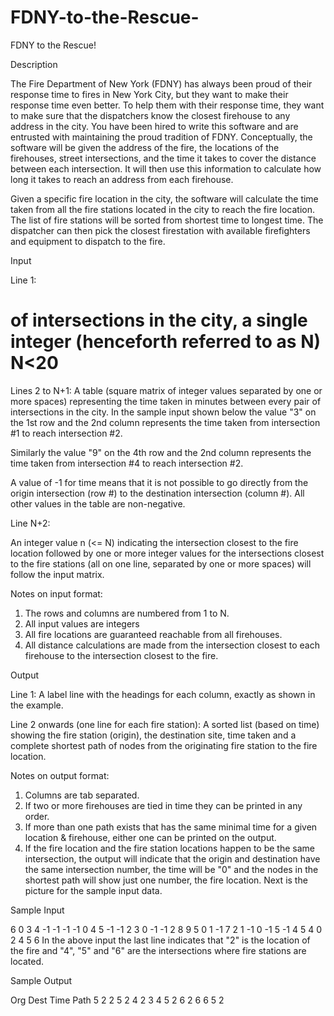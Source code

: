 # FDNY-to-the-Rescue-

FDNY to the Rescue!

Description

The Fire Department of New York (FDNY) has always been proud of their response time to fires in New York City, but they want to make their response time even better. To help them with their response time, they want to make sure that the dispatchers know the closest firehouse to any address in the city. You have been hired to write this software and are entrusted with maintaining the proud tradition of FDNY. Conceptually, the software will be given the address of the fire, the locations of the firehouses, street intersections, and the time it takes to cover the distance between each intersection. It will then use this information to calculate how long it takes to reach an address from each firehouse.

Given a specific fire location in the city, the software will calculate the time taken from all the fire stations located in the city to reach the fire location. The list of fire stations will be sorted from shortest time to longest time. The dispatcher can then pick the closest firestation with available firefighters and equipment to dispatch to the fire.

Input

Line 1:
# of intersections in the city, a single integer (henceforth referred to as N) N<20

Lines 2 to N+1:
A table (square matrix of integer values separated by one or more spaces) representing the time taken in minutes between every pair of intersections in the city. In the sample input shown below the value "3" on the 1st row and the 2nd column represents the time taken from intersection #1 to reach intersection #2.

Similarly the value "9" on the 4th row and the 2nd column represents the time taken from intersection #4 to reach intersection #2.

A value of -1 for time means that it is not possible to go directly from the origin intersection (row #) to the destination intersection (column #). All other values in the table are non-negative.

Line N+2:

An integer value n (<= N) indicating the intersection closest to the fire location followed by one or more integer values for the intersections closest to the fire stations (all on one line, separated by one or more spaces) will follow the input matrix.

Notes on input format:

1. The rows and columns are numbered from 1 to N.
2. All input values are integers
3. All fire locations are guaranteed reachable from all firehouses.
4. All distance calculations are made from the intersection closest to each firehouse to the intersection closest to the fire.

Output

Line 1:
A label line with the headings for each column, exactly as shown in the example.

Line 2 onwards (one line for each fire station):
A sorted list (based on time) showing the fire station (origin), the destination site, time taken and a complete shortest path of nodes from the originating fire station to the fire location.

Notes on output format:
1. Columns are tab separated.
2. If two or more firehouses are tied in time they can be printed in any order.
3. If more than one path exists that has the same minimal time for a given location & firehouse, either one can be printed on the output.
4. If the fire location and the fire station locations happen to be the same intersection, the output will indicate that the origin and destination have the same intersection number, the time will be "0" and the nodes in the shortest path will show just one number, the fire location.
Next is the picture for the sample input data.

Sample Input

6 
0  3  4 -1 -1 -1 
-1 0  4  5 -1 -1 
2  3  0 -1 -1  2 
8  9  5  0  1 -1 
7  2  1 -1  0 -1 
5 -1  4  5  4  0 
2  4  5  6 
In the above input the last line indicates that "2" is the location of the fire and "4", "5" and "6" are the intersections where fire stations are located. 

Sample Output

Org	Dest	Time	Path
5	2	2	5	2
4	2	3	4	5	2
6	2	6	6	5	2

